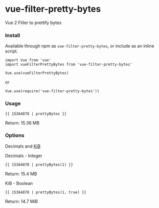 # vue-filter-pretty-bytes
Vue 2 Filter to prettify bytes

### Install

Available through npm as `vue-filter-pretty-bytes`, or include as an inline script.

```
import Vue from 'vue'
import vueFilterPrettyBytes from 'vue-filter-pretty-bytes'

Vue.use(vueFilterPrettyBytes)
```
or

```
Vue.use(require('vue-filter-pretty-bytes'))
```


### Usage

```
{{ 15364878 | prettyBytes }}
```
Return: 15.36 MB

### Options

Decimals and [KiB](https://en.wikipedia.org/wiki/Kibibyte)

Decimals - Integer
```
{{ 15364878 | prettyBytes(1) }}
```
Return: 15.4 MB

KiB - Boolean
```
{{ 15364878 | prettyBytes(1, true) }}
```
Return: 14.7 MiB
